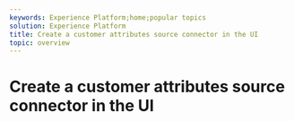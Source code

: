 ```yaml
---
keywords: Experience Platform;home;popular topics
solution: Experience Platform
title: Create a customer attributes source connector in the UI
topic: overview
---
```


# Create a customer attributes source connector in the UI

